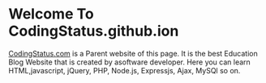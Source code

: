 <html>   
    <body>
    <h1>Welcome To CodingStatus.github.ion</h1>
    <p><a href="http://codingstatus.com/">CodingStatus.com</a> is a Parent website of this page. It is the best Education Blog Website that is created by asoftware developer. Here you can learn HTML,javascript, jQuery, PHP, Node.js, Expressjs, Ajax, MySQl so on.</p>
</body>
</html>
